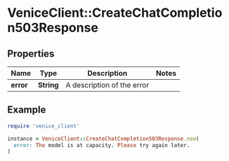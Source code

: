 # VeniceClient::CreateChatCompletion503Response

## Properties

| Name | Type | Description | Notes |
| ---- | ---- | ----------- | ----- |
| **error** | **String** | A description of the error |  |

## Example

```ruby
require 'venice_client'

instance = VeniceClient::CreateChatCompletion503Response.new(
  error: The model is at capacity. Please try again later.
)
```

